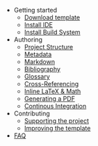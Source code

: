 - Getting started
  - [Download template](setup/download.md)
  - [Install IDE](setup/ide.md)
  - [Install Build System](setup/buildSystem.md)
- Authoring
  - [Project Structure](authoring/structure.md)
  - [Metadata](authoring/metadata.md)
  - [Markdown](authoring/markdown.md)
  - [Bibliography](authoring/bibliography.md)
  - [Glossary](authoring/glossary.md)
  - [Cross-Referencing](authoring/references.md)
  - [Inline LaTeX & Math](authoring/latex.md)
  - [Generating a PDF](authoring/building.md)
  - [Continous Integration](authoring/ci.md)
- Contributing
  - [Supporting the project](contribution/author.md)
  - [Improving the template](contribution/developer.md)
- [FAQ](faq.md)
